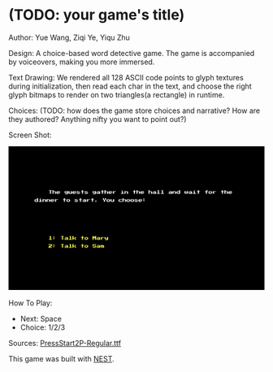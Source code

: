 # (TODO: your game's title)

Author: Yue Wang, Ziqi Ye, Yiqu Zhu

Design: A choice-based word detective game. The game is accompanied by voiceovers, making you more immersed.

Text Drawing: We rendered all 128 ASCII code points to glyph textures during initialization, then read each char in the text, and choose the right glyph bitmaps to render on two triangles(a rectangle) in runtime.

Choices: (TODO: how does the game store choices and narrative? How are they authored? Anything nifty you want to point out?)

Screen Shot:

![Screen Shot](screenshot.png)

How To Play:

- Next: Space
- Choice: 1/2/3

Sources: [PressStart2P-Regular.ttf](https://fonts.google.com/specimen/Press+Start+2P)

This game was built with [NEST](NEST.md).


